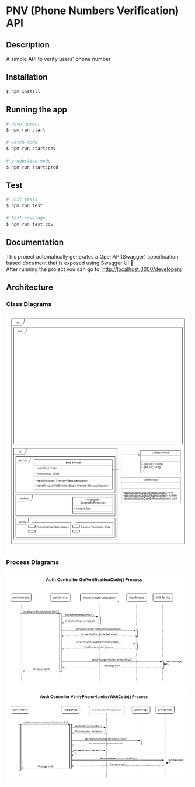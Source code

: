 # PNV (Phone Numbers Verification) API

## Description

A simple API to verify users' phone number

## Installation

```bash
$ npm install
```

## Running the app

```bash
# development
$ npm run start

# watch mode
$ npm run start:dev

# production mode
$ npm run start:prod
```

## Test

```bash
# unit tests
$ npm run test

# test coverage
$ npm run test:cov
```

## Documentation

This project automatically generates a OpenAPI(Swagger) specification based document that is exposed using Swagger UI 📑  
After running the project you can go to: [http://localhost:3000/developers](http://localhost:3000/developers)

## Architecture

### Class Diagrams

<img src="./diagrams/classes-diagram.png" width="880" alt="Get verification code process diagram" />

### Process Diagrams

<img src="./diagrams/get-verification-code-process-diagram.png" width="880" alt="Get verification code process diagram" />

<img src="./diagrams/verify-phone-number-with-code-process-diagram.png" width="880" alt="Get verification code process diagram" />
